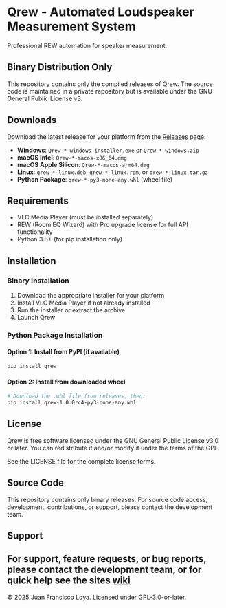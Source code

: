 # Qrew - Automated Loudspeaker Measurement System

Professional REW automation for speaker measurement.

##  Binary Distribution Only

This repository contains only the compiled releases of Qrew. The source code is maintained in a private repository but is available under the GNU General Public License v3.

## Downloads

Download the latest release for your platform from the [Releases](https://github.com/docdude/Qrew/releases) page:

- **Windows**: `Qrew-*-windows-installer.exe` or `Qrew-*-windows.zip`
- **macOS Intel**: `Qrew-*-macos-x86_64.dmg`
- **macOS Apple Silicon**: `Qrew-*-macos-arm64.dmg`
- **Linux**: `qrew-*-linux.deb`, `qrew-*-linux.rpm`, or `qrew-*-linux.tar.gz`
- **Python Package**: `qrew-*-py3-none-any.whl` (wheel file)

## Requirements

- VLC Media Player (must be installed separately)
- REW (Room EQ Wizard) with Pro upgrade license for full API functionality    
- Python 3.8+ (for pip installation only)

## Installation

### Binary Installation
1. Download the appropriate installer for your platform
2. Install VLC Media Player if not already installed
3. Run the installer or extract the archive
4. Launch Qrew

### Python Package Installation

#### Option 1: Install from PyPI (if available)
```bash
pip install qrew
```

#### Option 2: Install from downloaded wheel
```bash
# Download the .whl file from releases, then:
pip install qrew-1.0.0rc4-py3-none-any.whl
```

## License

Qrew is free software licensed under the GNU General Public License v3.0 or later.
You can redistribute it and/or modify it under the terms of the GPL.

See the LICENSE file for the complete license terms.

## Source Code

This repository contains only binary releases. For source code access, development, 
contributions, or support, please contact the development team.

## Support

For support, feature requests, or bug reports, please contact the development team, or for quick help see the sites [wiki](https://github.com/docdude/Qrew/wiki)
---
© 2025 Juan Francisco Loya. Licensed under GPL-3.0-or-later.
